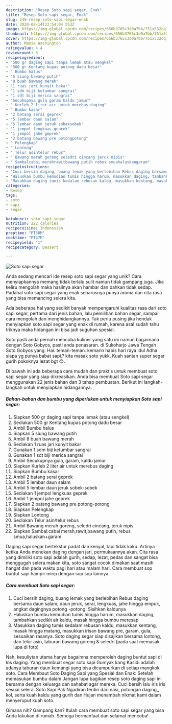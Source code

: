 ```yaml
---
description: "Resep Soto sapi segar, Enak"
title: "Resep Soto sapi segar, Enak"
slug: 249-resep-soto-sapi-segar-enak
date: 2020-08-14T22:54:04.553Z
image: https://img-global.cpcdn.com/recipes/656b3765c3d0a7bb/751x532cq70/soto-sapi-segar-foto-resep-utama.jpg
thumbnail: https://img-global.cpcdn.com/recipes/656b3765c3d0a7bb/751x532cq70/soto-sapi-segar-foto-resep-utama.jpg
cover: https://img-global.cpcdn.com/recipes/656b3765c3d0a7bb/751x532cq70/soto-sapi-segar-foto-resep-utama.jpg
author: Mamie Washington
ratingvalue: 4.4
reviewcount: 6
recipeingredient:
- "500 gr daging sapi tanpa lemak atau sengkel"
- "500 gr Kentang kupas potong dadu besar"
- " Bumbu halus"
- "5 siung bawang putih"
- "8 buah bawang merah"
- "1 ruas jari kunyit bakar"
- "1 sdm biji ketumbar sangrai"
- "1 sdt biji merica sangrai"
- "Secukupnya gula garam kaldu jamur"
- " Kurleb 2 liter air untuk merebus daging"
- " Bumbu kasar"
- "2 batang serai geprek"
- "5 lembar daun salam"
- "5 lembar daun jeruk sobeksobek"
- "1 jempol lengkuas geprek"
- "1 jempol jahe geprek"
- "2 batang bawang pre potongpotong"
- " Pelengkap"
- " Lontong"
- " Telur asintelur rebus"
- " Bawang merah goreng seledri cincang jeruk nipis"
- " Sambalcabai merahrawitbawang putih rebus smuahaluskangaram"
recipeinstructions:
- "Cuci bersih daging, buang lemak yang berlebihan Rebus daging bersama daun salam, daun jeruk, serai, lengkuas, jahe hingga empuk, angkat dagingnya potong -potong. Sisihkan kaldunya"
- "Haluskan bumbu kemudian tumis hingga harum, masukkan daging, tambahkan sedikit air kaldu, masak hingga bumbu meresap"
- "Masukkan daging tumis kedalam rebusan kaldu, masukkan kentang, masak hingga matang, masukkan irisan bawang pre, garam, gula, sesuaikan rasanya. Soto daging segar siap disajikan bersama lontong, dan telur asin, taburan bawang goreng &amp; seledri (pada saat memasak lupa di foto)"
categories:
- Resep
tags:
- soto
- sapi
- segar

katakunci: soto sapi segar 
nutrition: 222 calories
recipecuisine: Indonesian
preptime: "PT30M"
cooktime: "PT47M"
recipeyield: "1"
recipecategory: Dessert

---
```



![Soto sapi segar](https://img-global.cpcdn.com/recipes/656b3765c3d0a7bb/751x532cq70/soto-sapi-segar-foto-resep-utama.jpg)

Anda sedang mencari ide resep soto sapi segar yang unik? Cara menyiapkannya memang tidak terlalu sulit namun tidak gampang juga. Jika keliru mengolah maka hasilnya akan hambar dan bahkan tidak sedap. Padahal soto sapi segar yang enak seharusnya punya aroma dan cita rasa yang bisa memancing selera kita.

Ada beberapa hal yang sedikit banyak mempengaruhi kualitas rasa dari soto sapi segar, pertama dari jenis bahan, lalu pemilihan bahan segar, sampai cara mengolah dan menghidangkannya. Tak perlu pusing jika hendak menyiapkan soto sapi segar yang enak di rumah, karena asal sudah tahu triknya maka hidangan ini bisa jadi suguhan spesial.

Soto pasti anda pernah mencoba kuliner yang satu ini namun bagaimana dengan Soto Gobyos, pasti anda penasaran. di Sukoharjo Jawa Tengah Soto Gobyos yang. Hai. teman-teman. kemarin habis hari raya idul Adha siapa yg punya babat sapi.? kita masak soto yukk. Kuah santan super segar gurih pokoknya lezat bgt 😊.


Di bawah ini ada beberapa cara mudah dan praktis untuk membuat soto sapi segar yang siap dikreasikan. Anda bisa membuat Soto sapi segar menggunakan 22 jenis bahan dan 3 tahap pembuatan. Berikut ini langkah-langkah untuk menyiapkan hidangannya.

<!--inarticleads1-->

##### Bahan-bahan dan bumbu yang diperlukan untuk menyiapkan Soto sapi segar:

1. Siapkan 500 gr daging sapi tanpa lemak (atau sengkel)
1. Sediakan 500 gr Kentang kupas potong dadu besar
1. Ambil  Bumbu halus
1. Siapkan 5 siung bawang putih
1. Ambil 8 buah bawang merah
1. Sediakan 1 ruas jari kunyit bakar
1. Gunakan 1 sdm biji ketumbar sangrai
1. Gunakan 1 sdt biji merica sangrai
1. Ambil Secukupnya gula, garam, kaldu jamur
1. Siapkan  Kurleb 2 liter air untuk merebus daging
1. Siapkan  Bumbu kasar
1. Ambil 2 batang serai geprek
1. Ambil 5 lembar daun salam
1. Ambil 5 lembar daun jeruk sobek-sobek
1. Sediakan 1 jempol lengkuas geprek
1. Ambil 1 jempol jahe geprek
1. Siapkan 2 batang bawang pre potong-potong
1. Siapkan  Pelengkap
1. Siapkan  Lontong
1. Sediakan  Telur asin/telur rebus
1. Ambil  Bawang merah goreng, seledri cincang, jeruk nipis
1. Siapkan  Sambal:cabai merah,rawit,bawang putih, rebus smua,haluskan+garam


Daging sapi segar bertekstur padat dan kenyal, tapi tidak kaku. Artinya ketika Anda menekan daging dengan jari, permukaannya akan. Cita rasa yang dimiliki soto sapi adalah gurih, sedap, lezat, pedas dan sangat bisa menggugah selera makan kita, soto sangat cocok dimakan saat masih hangat dan pada waktu pagi hari atau malam hari. Cara membuat sop buntut sapi hampir mirip dengan sop sop lainnya. 

<!--inarticleads2-->

##### Cara membuat Soto sapi segar:

1. Cuci bersih daging, buang lemak yang berlebihan Rebus daging bersama daun salam, daun jeruk, serai, lengkuas, jahe hingga empuk, angkat dagingnya potong -potong. Sisihkan kaldunya
1. Haluskan bumbu kemudian tumis hingga harum, masukkan daging, tambahkan sedikit air kaldu, masak hingga bumbu meresap
1. Masukkan daging tumis kedalam rebusan kaldu, masukkan kentang, masak hingga matang, masukkan irisan bawang pre, garam, gula, sesuaikan rasanya. Soto daging segar siap disajikan bersama lontong, dan telur asin, taburan bawang goreng &amp; seledri (pada saat memasak lupa di foto)


Nah, kesuliytan utama hanya bagaimna memperoleh daging buntut sapi di los daging. Yang membuat segar soto sapi Gumyak kang Kasidi adalah adanya taburan daun kemangi yang bisa dicampurkan di setiap mangkok soto. Cara Membaut Soto Daging Sapi yang Spesial dan Enak: Setelah memasukan bumbu dalam Jangan lupa bagikan resep soto daging sapi ini bersama dengan keluarga dan sahabat agar mereka. Cuci bersih lalu iris iris sesuai selera. Soto Sapi Pak Ngadiran terdiri dari nasi, potongan daging,, kol, serta kuah kaldu yang gurih dan Hujan menambah nikmat kami dalam menyeruput kuah soto. 

Gimana nih? Gampang kan? Itulah cara membuat soto sapi segar yang bisa Anda lakukan di rumah. Semoga bermanfaat dan selamat mencoba!
